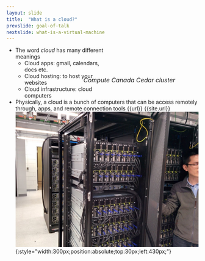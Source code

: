 ```yaml
---
layout: slide
title:  "What is a cloud?"
prevslide: goal-of-talk
nextslide: what-is-a-virtual-machine
---
```

* The word *cloud* has many different<br/>meanings
  * Cloud apps: gmail, calendars, <br/>docs etc.
  * Cloud hosting: to host your <br/>websites
  * Cloud infrastructure: cloud <br/>computers
* Physically, a cloud is a bunch of computers that can be access remotely through, apps, and remote connection tools
{{url}}
{{site.url}}
![cedar-cluster](../assets/cedar-cluster.png){:style="width:300px;position:absolute;top:30px;left:430px;"}
<p style="position:absolute;top:240px;left:430px;font-size:16px;font-style:italic;width:300px;">Compute Canada Cedar cluster</p>